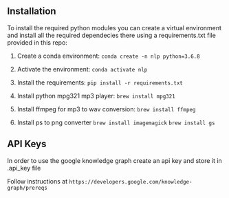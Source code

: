 ## Installation

To install the required python modules you can create a virtual environment and install all the required dependecies there using a requirements.txt file provided in this repo:

1. Create a conda environment:
`conda create -n nlp python=3.6.8`

2. Activate the environment:
`conda activate nlp`

3. Install the requirements:
`pip install -r requirements.txt`

4. Install python mpg321 mp3 player:
`brew install mpg321`

5. Install ffmpeg for mp3 to wav conversion:
`brew install ffmpeg`

6. Install ps to png converter
`brew install imagemagick`
`brew install gs`

## API Keys

In order to use the google knowledge graph create an api key and store it in .api_key file

Follow instructions at `https://developers.google.com/knowledge-graph/prereqs`
